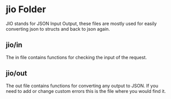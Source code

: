 # jio Folder

JIO stands for JSON Input Output, these files are mostly used for easily converting json to structs and back to json again.

## jio/in

The in file contains functions for checking the input of the request.

## jio/out

The out file contains functions for converting any output to JSON. If you need to add or change custom errors this is the file where you would find it.